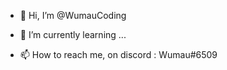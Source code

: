 - 👋 Hi, I’m @WumauCoding
- 🌱 I’m currently learning ...

- 📫 How to reach me, on discord : Wumau#6509
